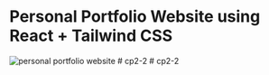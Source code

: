 # Personal Portfolio Website using React + Tailwind CSS


![personal portfolio website](https://github.com/user-attachments/assets/7751f7e8-76f1-4010-892c-525844d989cf)
#   c p 2 - 2  
 #   c p 2 - 2  
 